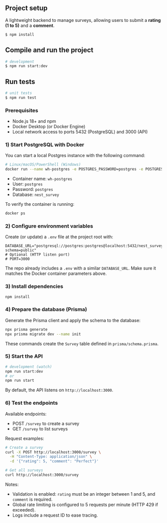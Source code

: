 ## Project setup
A lightweight backend to manage surveys, allowing users to submit a **rating (1 to 5)** and a **comment**.

```bash
$ npm install
```

## Compile and run the project

```bash
# development
$ npm run start:dev
```

## Run tests

```bash
# unit tests
$ npm run test
```

### Prerequisites
- Node.js 18+ and npm
- Docker Desktop (or Docker Engine)
- Local network access to ports 5432 (PostgreSQL) and 3000 (API)

### 1) Start PostgreSQL with Docker
You can start a local Postgres instance with the following command:

```bash
# Linux/macOS/PowerShell (Windows)
docker run --name wh-postgres -e POSTGRES_PASSWORD=postgres -e POSTGRES_USER=postgres -e POSTGRES_DB=nest_survey -p 5432:5432 -d postgres:16
```

- Container name: `wh-postgres`
- User: `postgres`
- Password: `postgres`
- Database: `nest_survey`

To verify the container is running:
```bash
docker ps
```

### 2) Configure environment variables
Create (or update) a `.env` file at the project root with:

```
DATABASE_URL="postgresql://postgres:postgres@localhost:5432/nest_survey?schema=public"
# Optional (HTTP listen port)
# PORT=3000
```

The repo already includes a `.env` with a similar `DATABASE_URL`. Make sure it matches the Docker container parameters above.

### 3) Install dependencies
```bash
npm install
```

### 4) Prepare the database (Prisma)
Generate the Prisma client and apply the schema to the database:
```bash
npx prisma generate
npx prisma migrate dev --name init
```

These commands create the `Survey` table defined in `prisma/schema.prisma`.

### 5) Start the API
```bash
# development (watch)
npm run start:dev
# or
npm run start
```

By default, the API listens on `http://localhost:3000`.

### 6) Test the endpoints
Available endpoints:
- POST `/survey` to create a survey
- GET `/survey` to list surveys

Request examples:
```bash
# Create a survey
curl -X POST http://localhost:3000/survey \
  -H "Content-Type: application/json" \
  -d '{"rating": 5, "comment": "Perfect"}'

# Get all surveys
curl http://localhost:3000/survey
```

Notes:
- Validation is enabled: `rating` must be an integer between 1 and 5, and `comment` is required.
- Global rate limiting is configured to 5 requests per minute (HTTP 429 if exceeded).
- Logs include a request ID to ease tracing.

